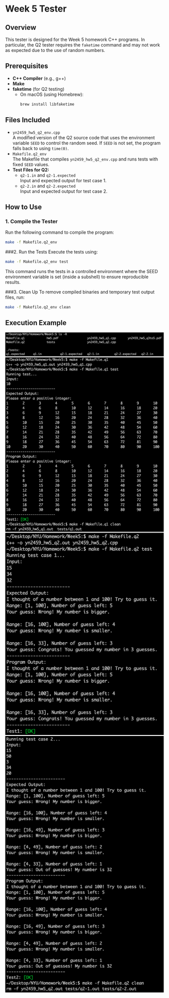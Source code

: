 # Week 5 Tester

## Overview
This tester is designed for the Week 5 homework C++ programs. In particular, the Q2 tester requires the `faketime` command and may not work as expected due to the use of random numbers.

## Prerequisites
- **C++ Compiler** (e.g., g++)
- **Make**
- **faketime** (for Q2 testing)
  - On macOS (using Homebrew):
    ```bash
    brew install libfaketime
    ```

## Files Included
- `yn2459_hw5_q2_env.cpp`  
  A modified version of the Q2 source code that uses the environment variable `SEED` to control the random seed. If `SEED` is not set, the program falls back to using `time(0)`.
- `Makefile.q2_env`  
  The Makefile that compiles `yn2459_hw5_q2_env.cpp` and runs tests with fixed `SEED` values.
- **Test Files for Q2:**
  - `q2-1.in` and `q2-1.expected`  
    Input and expected output for test case 1.
  - `q2-2.in` and `q2-2.expected`  
    Input and expected output for test case 2.

## How to Use

### 1. Compile the Tester
Run the following command to compile the program:
```bash
make -f Makefile.q2_env
```

###2. Run the Tests
Execute the tests using:
```bash
make -f Makefile.q2_env test
```
This command runs the tests in a controlled environment where the SEED environment variable is set (inside a subshell) to ensure reproducible results.

###3. Clean Up
To remove compiled binaries and temporary test output files, run:
```bash
make -f Makefile.q2_env clean
```

## Execution Example
![alt](../images/w5-0.png)
![alt](../images/w5-1.png)
![alt](../images/w5-2-1.png)
![alt](../images/w5-2-2.png)


